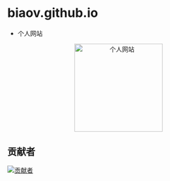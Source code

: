 # biaov.github.io

* 个人网站

<p align="center">
    <a href="https://biaov.cn/">
        <img src="https://biaov.cn/images/logo.svg?v=1" width="200px" title="个人网站" alt="个人网站">
    </a>
</p>

## 贡献者

[![贡献者](https://contrib.rocks/image?repo=biaov/biaov.github.io)](https://github.com/biaov/biaov.github.io/graphs/contributors)